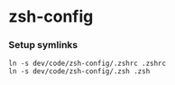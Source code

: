 # zsh-config

### Setup symlinks

```
ln -s dev/code/zsh-config/.zshrc .zshrc
ln -s dev/code/zsh-config/.zsh .zsh
```